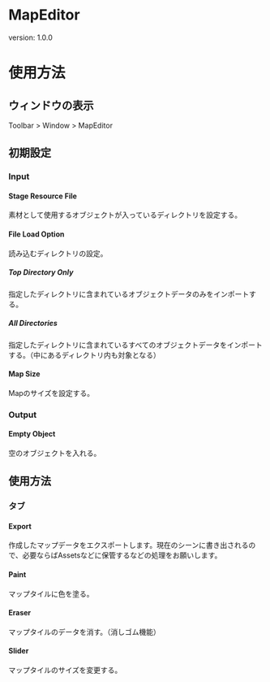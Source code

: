 # MapEditor
 version: 1.0.0

# 使用方法
## ウィンドウの表示
 Toolbar > Window > MapEditor
 
## 初期設定
### Input
#### Stage Resource File
 素材として使用するオブジェクトが入っているディレクトリを設定する。
 
#### File Load Option
 読み込むディレクトリの設定。

##### Top Directory Only
 指定したディレクトリに含まれているオブジェクトデータのみをインポートする。<br>

##### All Directories
 指定したディレクトリに含まれているすべてのオブジェクトデータをインポートする。（中にあるディレクトリ内も対象となる）<br>
 
 #### Map Size
 Mapのサイズを設定する。
  
### Output
#### Empty Object
 空のオブジェクトを入れる。

## 使用方法
### タブ
#### Export
 作成したマップデータをエクスポートします。現在のシーンに書き出されるので、必要ならばAssetsなどに保管するなどの処理をお願いします。
 
#### Paint
 マップタイルに色を塗る。
 
#### Eraser
 マップタイルのデータを消す。（消しゴム機能）
 
#### Slider
 マップタイルのサイズを変更する。
